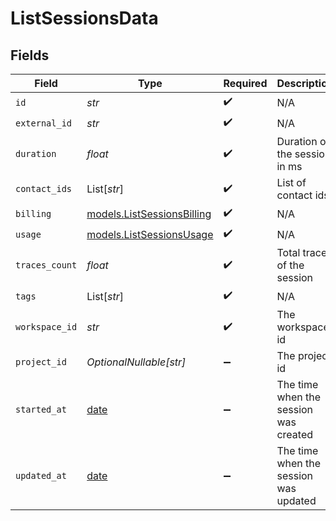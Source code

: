 # ListSessionsData


## Fields

| Field                                                                | Type                                                                 | Required                                                             | Description                                                          |
| -------------------------------------------------------------------- | -------------------------------------------------------------------- | -------------------------------------------------------------------- | -------------------------------------------------------------------- |
| `id`                                                                 | *str*                                                                | :heavy_check_mark:                                                   | N/A                                                                  |
| `external_id`                                                        | *str*                                                                | :heavy_check_mark:                                                   | N/A                                                                  |
| `duration`                                                           | *float*                                                              | :heavy_check_mark:                                                   | Duration of the session in ms                                        |
| `contact_ids`                                                        | List[*str*]                                                          | :heavy_check_mark:                                                   | List of contact ids                                                  |
| `billing`                                                            | [models.ListSessionsBilling](../models/listsessionsbilling.md)       | :heavy_check_mark:                                                   | N/A                                                                  |
| `usage`                                                              | [models.ListSessionsUsage](../models/listsessionsusage.md)           | :heavy_check_mark:                                                   | N/A                                                                  |
| `traces_count`                                                       | *float*                                                              | :heavy_check_mark:                                                   | Total traces of the session                                          |
| `tags`                                                               | List[*str*]                                                          | :heavy_check_mark:                                                   | N/A                                                                  |
| `workspace_id`                                                       | *str*                                                                | :heavy_check_mark:                                                   | The workspace id                                                     |
| `project_id`                                                         | *OptionalNullable[str]*                                              | :heavy_minus_sign:                                                   | The project id                                                       |
| `started_at`                                                         | [date](https://docs.python.org/3/library/datetime.html#date-objects) | :heavy_minus_sign:                                                   | The time when the session was created                                |
| `updated_at`                                                         | [date](https://docs.python.org/3/library/datetime.html#date-objects) | :heavy_minus_sign:                                                   | The time when the session was updated                                |